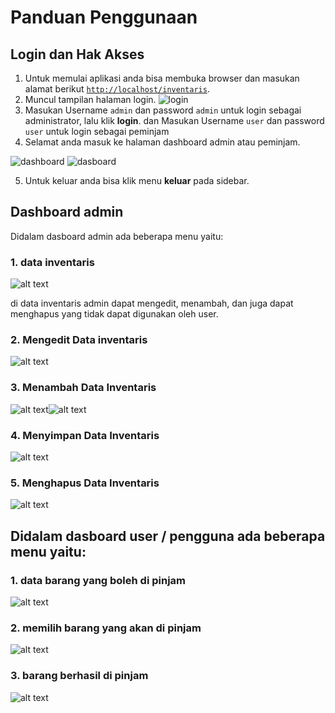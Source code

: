 # Panduan Penggunaan
## **Login dan Hak Akses**
1. Untuk memulai aplikasi anda bisa membuka browser dan masukan alamat berikut [`http://localhost/inventaris`](http://localhost/inventaris).
2. Muncul tampilan halaman login.
   ![login](images/login1.png)
3. Masukan Username `admin` dan password `admin` untuk login sebagai administrator, lalu klik **login**. dan Masukan Username `user` dan password `user` untuk login sebagai peminjam
4. Selamat anda masuk ke halaman dashboard admin atau peminjam.
   
![dashboard](images/dashboard_admin.png)
![dasboard](images/dashboard_user.png)

5. Untuk keluar anda bisa klik menu **keluar** pada sidebar.
   
##  **Dashboard admin** 

Didalam dasboard admin ada beberapa menu yaitu:
### 1. data inventaris
![alt text](images/data_inv.png)

di data inventaris admin dapat mengedit, menambah, dan juga dapat menghapus yang tidak dapat digunakan oleh user.
### 2. Mengedit Data inventaris
![alt text](images/edit_inv.png)

### 3. Menambah Data Inventaris
![alt text](images/tambah1.png)![alt text](images/tambah2.png)

### 4. Menyimpan Data Inventaris
![alt text](images/simpan.png)

### 5. Menghapus Data Inventaris
![alt text](images/hapus.png)

## **Didalam dasboard user / pengguna ada beberapa menu yaitu:**

### 1. data barang yang boleh di pinjam

![alt text](images/d.inv_user.png)

### 2. memilih barang yang akan di pinjam

![alt text](images/barang_pinjam.png)

### 3. barang berhasil di pinjam

![alt text](images/berhasil_pinjam.png)